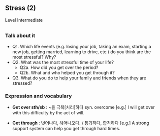 ## Stress (2)
Level Intermediate
###### 

### Talk about it
- Q1. Which life events (e.g. losing your job, taking an exam, starting a new job, getting married, learning to drive, etc.) do you think are the most stressful? Why?- Q2. What was the most stressful time of your life?  - Q2a. How did you get over the period?  - Q2b. What and who helped you get through it?- Q3. What do you do to help your family and friends when they are stressed?
### Expression and vocabulary
- **Get over sth/sb** : ~을 극복[처리]하다 syn. overcome
[e.g.] I will get over with this difficulty by the act of will.

- **Get through** : 벗어나다, 헤어나오다. / 통과하다, 합격하다
[e.g.] A strong support system can help you get through hard times.


